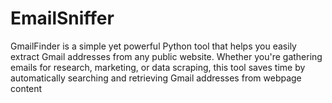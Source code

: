 # EmailSniffer
GmailFinder is a simple yet powerful Python tool that helps you easily extract Gmail addresses from any public website. Whether you're gathering emails for research, marketing, or data scraping, this tool saves time by automatically searching and retrieving Gmail addresses from webpage content
